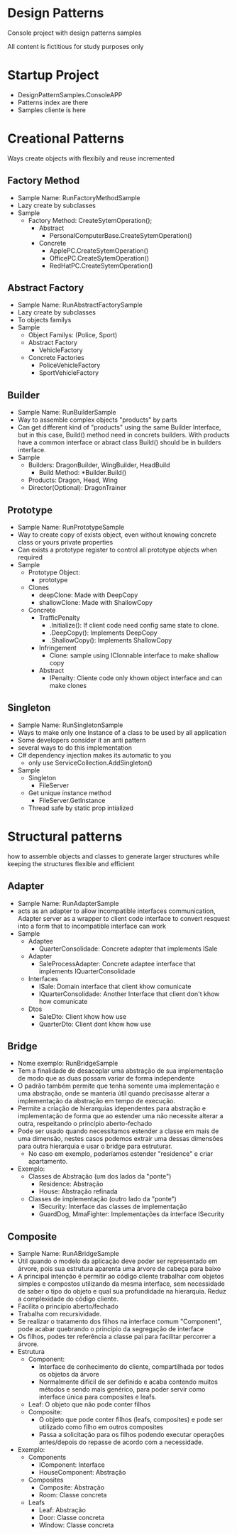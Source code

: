 # Design Patterns
Console project with design patterns samples

All content is fictitious for study purposes only

# Startup Project
- DesignPatternSamples.ConsoleAPP
- Patterns index are there
- Samples cliente is here

# Creational Patterns
Ways create objects with flexibily and reuse incremented

## Factory Method
- Sample Name: RunFactoryMethodSample
- Lazy create by subclasses
- Sample
    - Factory Method: CreateSytemOperation();
      - Abstract
        -  PersonalComputerBase.CreateSytemOperation()
      - Concrete
        -  ApplePC.CreateSytemOperation()
        -  OfficePC.CreateSytemOperation()
        -  RedHatPC.CreateSytemOperation()

## Abstract Factory
- Sample Name: RunAbstractFactorySample
- Lazy create by subclasses
- To objects familys
- Sample
  -  Object Familys: (Police, Sport)
  - Abstract Factory
     - VehicleFactory
   - Concrete Factories
     - PoliceVehicleFactory
     - SportVehicleFactory

## Builder
- Sample Name: RunBuilderSample
- Way to assemble complex objects "products" by parts
- Can get different kind of "products" using the same Builder Interface, but in this case, Build() method need in concrets builders. With products have a common interface or abract class Build() should be in builders interface.
- Sample    
  - Builders: DragonBuilder, WingBuilder, HeadBuild
    - Build Method: *Builder.Build()
  - Products: Dragon, Head, Wing
  - Director(Optional): DragonTrainer

## Prototype
- Sample Name: RunPrototypeSample
- Way to create copy of exists object, even without knowing concrete class or yours private properties
- Can exists a prototype register to control all prototype objects when required
- Sample
  - Prototype Object:
    - prototype
  - Clones
    - deepClone: Made with DeepCopy
    - shallowClone: Made with ShallowCopy
  - Concrete
    - TrafficPenalty
      - .Initialize(): If client code need config same state to clone.
      - .DeepCopy(): Implements DeepCopy
      - .ShallowCopy(): Implements ShallowCopy
    - Infringement
      - Clone: sample using IClonnable interface to make shallow copy
    - Abstract
      - IPenalty: Cliente code only khown object interface and can make clones 

## Singleton
- Sample Name: RunSingletonSample
- Ways to make only one Instance of a class to be used by all application
- Some developers consider it an anti pattern
- several ways to do this implementation
-  C# dependency injection makes its automatic to you
   -  only use ServiceCollection.AddSingleton()
- Sample
  - Singleton
    - FileServer
  - Get unique instance method
    - FileServer.GetInstance
  - Thread safe by static prop intialized
  
# Structural patterns
how to assemble objects and classes to generate larger structures while keeping the structures flexible and efficient

## Adapter
- Sample Name: RunAdapterSample
- acts as an adapter to allow incompatible interfaces communication, Adapter server as a wrapper to client code interface to convert resquest into a form that to incompatible interface can work
- Sample
  - Adaptee
    - QuarterConsolidade: Concrete adapter that implements ISale
  - Adapter
    - SaleProcessAdapter: Concrete adaptee interface that implements IQuarterConsolidade
  - Interfaces
    - ISale: Domain interface that client khow comunicate
    - IQuarterConsolidade: Another Interface that client don't khow how comunicate
  - Dtos
    - SaleDto: Client khow how use
    - QuarterDto: Client dont khow how use
   
## Bridge
- Nome exemplo: RunBridgeSample
- Tem a finalidade de desacoplar uma abstração de sua implementação de modo que as duas possam variar de forma independente
- O padrão também permite que tenha somente uma implementação e uma abstração, onde se manteria útil quando precisasse alterar a implementação da abstração em tempo de execução. 
- Permite a criação de hierarquias idependentes para abstração e implementação de forma que ao estender uma não necessite alterar a outra, respeitando o princípio aberto-fechado  
- Pode ser usado quando necessitamos estender a classe em mais de uma dimensão, nestes casos podemos extrair uma dessas dimensões para outra hierarquia e usar o bridge para estruturar.
  - No caso em exemplo, poderíamos estender "residence" e criar apartamento.
- Exemplo:
  - Classes de Abstração (um dos lados da "ponte")
    - Residence: Abstração
    - House: Abstração refinada
  - Classes de implementação (outro lado da "ponte")
    - ISecurity: Interface das classes de implementação
    - GuardDog, MmaFighter: Implementações da interface ISecurity
    
## Composite
- Sample Name: RunABridgeSample
- Útil quando o modelo da aplicação deve poder ser representado em árvore, pois sua estrutura aparenta uma árvore de cabeça para baixo
- A principal intenção é permitir ao código cliente trabalhar com objetos simples e compostos utilizando da mesma interface, sem necessidade de saber o tipo do objeto e qual sua profundidade na hierarquia. Reduz a complexidade do código cliente.
- Facilita o princípio aberto/fechado
- Trabalha com recursividade.
- Se realizar o tratamento dos filhos na interface comum "Component", pode acabar quebrando o princípio da segregação de interface
- Os filhos, podes ter referência a classe pai para facilitar percorrer a árvore.
- Estrutura
  - Component: 
    - Interface de conhecimento do cliente, compartilhada por todos os objetos da árvore
    - Normalmente difícil de ser definido e acaba contendo muitos métodos e sendo mais genérico, para poder servir como interface única para composites e leafs.
  - Leaf: O objeto que não pode conter filhos
  - Composite: 
    - O objeto que pode conter filhos (leafs, composites) e pode ser utilizado como filho em outros composites
    - Passa a solicitação para os filhos podendo executar operações antes/depois do repasse de acordo com a necessidade.
- Exemplo:
  - Components
    - IComponent: Interface
    - HouseComponent: Abstração
  - Composites
    - Composite: Abstração
    - Room: Classe concreta
  - Leafs
    - Leaf: Abstração
    - Door: Classe concreta
    - Window: Classe concreta